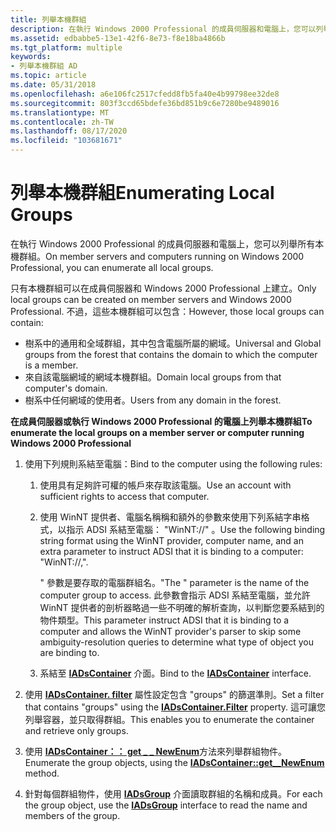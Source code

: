 ```yaml
---
title: 列舉本機群組
description: 在執行 Windows 2000 Professional 的成員伺服器和電腦上，您可以列舉所有本機群組。
ms.assetid: edbabbe5-13e1-42f6-8e73-f8e18ba4866b
ms.tgt_platform: multiple
keywords:
- 列舉本機群組 AD
ms.topic: article
ms.date: 05/31/2018
ms.openlocfilehash: a6e106fc2517cfedd8fb5fa40e4b99798ee32de8
ms.sourcegitcommit: 803f3ccd65bdefe36bd851b9c6e7280be9489016
ms.translationtype: MT
ms.contentlocale: zh-TW
ms.lasthandoff: 08/17/2020
ms.locfileid: "103681671"
---
```

# <a name="enumerating-local-groups"></a><span data-ttu-id="d0fa9-104">列舉本機群組</span><span class="sxs-lookup"><span data-stu-id="d0fa9-104">Enumerating Local Groups</span></span>

<span data-ttu-id="d0fa9-105">在執行 Windows 2000 Professional 的成員伺服器和電腦上，您可以列舉所有本機群組。</span><span class="sxs-lookup"><span data-stu-id="d0fa9-105">On member servers and computers running on Windows 2000 Professional, you can enumerate all local groups.</span></span>

<span data-ttu-id="d0fa9-106">只有本機群組可以在成員伺服器和 Windows 2000 Professional 上建立。</span><span class="sxs-lookup"><span data-stu-id="d0fa9-106">Only local groups can be created on member servers and Windows 2000 Professional.</span></span> <span data-ttu-id="d0fa9-107">不過，這些本機群組可以包含：</span><span class="sxs-lookup"><span data-stu-id="d0fa9-107">However, those local groups can contain:</span></span>

-   <span data-ttu-id="d0fa9-108">樹系中的通用和全域群組，其中包含電腦所屬的網域。</span><span class="sxs-lookup"><span data-stu-id="d0fa9-108">Universal and Global groups from the forest that contains the domain to which the computer is a member.</span></span>
-   <span data-ttu-id="d0fa9-109">來自該電腦網域的網域本機群組。</span><span class="sxs-lookup"><span data-stu-id="d0fa9-109">Domain local groups from that computer's domain.</span></span>
-   <span data-ttu-id="d0fa9-110">樹系中任何網域的使用者。</span><span class="sxs-lookup"><span data-stu-id="d0fa9-110">Users from any domain in the forest.</span></span>

<span data-ttu-id="d0fa9-111">**在成員伺服器或執行 Windows 2000 Professional 的電腦上列舉本機群組**</span><span class="sxs-lookup"><span data-stu-id="d0fa9-111">**To enumerate the local groups on a member server or computer running Windows 2000 Professional**</span></span>

1.  <span data-ttu-id="d0fa9-112">使用下列規則系結至電腦：</span><span class="sxs-lookup"><span data-stu-id="d0fa9-112">Bind to the computer using the following rules:</span></span>
    1.  <span data-ttu-id="d0fa9-113">使用具有足夠許可權的帳戶來存取該電腦。</span><span class="sxs-lookup"><span data-stu-id="d0fa9-113">Use an account with sufficient rights to access that computer.</span></span>
    2.  <span data-ttu-id="d0fa9-114">使用 WinNT 提供者、電腦名稱稱和額外的參數來使用下列系結字串格式，以指示 ADSI 系結至電腦： "WinNT://" <computer name> <computer> 。</span><span class="sxs-lookup"><span data-stu-id="d0fa9-114">Use the following binding string format using the WinNT provider, computer name, and an extra parameter to instruct ADSI that it is binding to a computer: "WinNT://<computer name>,<computer>".</span></span>

        <span data-ttu-id="d0fa9-115">" <computer name> 參數是要存取的電腦群組名。</span><span class="sxs-lookup"><span data-stu-id="d0fa9-115">"The <computer name>" parameter is the name of the computer group to access.</span></span> <span data-ttu-id="d0fa9-116">此參數會指示 ADSI 系結至電腦，並允許 WinNT 提供者的剖析器略過一些不明確的解析查詢，以判斷您要系結到的物件類型。</span><span class="sxs-lookup"><span data-stu-id="d0fa9-116">This parameter instruct ADSI that it is binding to a computer and allows the WinNT provider's parser to skip some ambiguity-resolution queries to determine what type of object you are binding to.</span></span>

    3.  <span data-ttu-id="d0fa9-117">系結至 [**IADsContainer**](/windows/desktop/api/iads/nn-iads-iadscontainer) 介面。</span><span class="sxs-lookup"><span data-stu-id="d0fa9-117">Bind to the [**IADsContainer**](/windows/desktop/api/iads/nn-iads-iadscontainer) interface.</span></span>

2.  <span data-ttu-id="d0fa9-118">使用 [**IADsContainer. filter**](/windows/desktop/api/iads/nn-iads-iadscontainer) 屬性設定包含 "groups" 的篩選準則。</span><span class="sxs-lookup"><span data-stu-id="d0fa9-118">Set a filter that contains "groups" using the [**IADsContainer.Filter**](/windows/desktop/api/iads/nn-iads-iadscontainer) property.</span></span> <span data-ttu-id="d0fa9-119">這可讓您列舉容器，並只取得群組。</span><span class="sxs-lookup"><span data-stu-id="d0fa9-119">This enables you to enumerate the container and retrieve only groups.</span></span>
3.  <span data-ttu-id="d0fa9-120">使用 [**IADsContainer：： get \_ \_ NewEnum**](/windows/desktop/api/iads/nf-iads-iadscontainer-get__newenum)方法來列舉群組物件。</span><span class="sxs-lookup"><span data-stu-id="d0fa9-120">Enumerate the group objects, using the [**IADsContainer::get\_\_NewEnum**](/windows/desktop/api/iads/nf-iads-iadscontainer-get__newenum) method.</span></span>
4.  <span data-ttu-id="d0fa9-121">針對每個群組物件，使用 [**IADsGroup**](/windows/desktop/api/iads/nn-iads-iadsgroup) 介面讀取群組的名稱和成員。</span><span class="sxs-lookup"><span data-stu-id="d0fa9-121">For each the group object, use the [**IADsGroup**](/windows/desktop/api/iads/nn-iads-iadsgroup) interface to read the name and members of the group.</span></span>

 

 